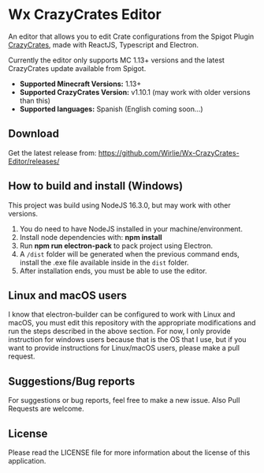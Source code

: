 # Wx CrazyCrates Editor
An editor that allows you to edit Crate configurations from the Spigot Plugin [CrazyCrates](https://www.spigotmc.org/resources/crazy-crates.17599/ "CrazyCrates"), made with ReactJS, Typescript and Electron.

Currently the editor only supports MC 1.13+ versions and the latest CrazyCrates update available from Spigot.

- **Supported Minecraft Versions:** 1.13+
- **Supported CrazyCrates Version:** v1.10.1 (may work with older versions than this)
- **Supported languages:** Spanish (English coming soon...)

## Download
Get the latest release from:
https://github.com/Wirlie/Wx-CrazyCrates-Editor/releases/

## How to build and install (Windows)
This project was build using NodeJS  16.3.0, but may work with other versions.

1. You do need to have NodeJS installed in your machine/environment.
2. Install node dependencies with: **npm install**
3. Run **npm run electron-pack** to pack project using Electron.
4. A `/dist` folder will be generated when the previous command ends, install the .exe file available inside in the `dist` folder.
5. After installation ends, you must be able to use the editor.

## Linux and macOS users
I know that electron-builder can be configured to work with Linux and macOS, you must edit this repository with the appropriate modifications and run the steps described in the above section. For now, I only provide instruction for windows users because that is the OS that I use, but if you want to provide instructions for Linux/macOS users, please make a pull request.

## Suggestions/Bug reports
For suggestions or bug reports, feel free to make a new issue. Also Pull Requests are welcome.

## License
Please read the LICENSE file for more information about the license of this application.
